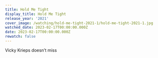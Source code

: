```yaml
---
title: Hold Me Tight
display_title: Hold Me Tight
release_year: '2021'
cover_image: /watching/hold-me-tight-2021-1/hold-me-tight-2021-1.jpg
watched_date: 2023-02-17T00:00:00.000Z
date: 2023-02-17T00:00:00.000Z
rewatch: false
---
```

Vicky Krieps doesn’t miss
